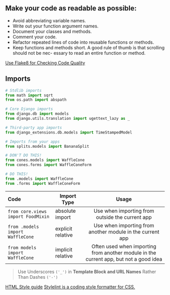  ## Make your code as readable as possible:
 - Avoid abbreviating variable names.
 - Write out your function argument names.
 - Document your classes and methods.
 - Comment your code.
 - Refactor repeated lines of code into reusable functions or methods.
 - Keep functions and methods short. A good rule of thumb is that scrolling should not be nec-
essary to read an entire function or method.

[Use Flake8 for Checking Code Quality](http://flake8.pycqa.org/en/latest/)

## Imports
```python
# Stdlib imports
from math import sqrt
from os.path import abspath

# Core Django imports
from django.db import models
from django.utils.translation import ugettext_lazy as _

# Third-party app imports
from django_extensions.db.models import TimeStampedModel

# Imports from your apps
from splits.models import BananaSplit
```

```python
# DON'T DO THIS!
from cones.models import WaffleCone
from cones.forms import WaffleConeForm

# DO THIS!
from .models import WaffleCone
from .forms import WaffleConeForm
```

| Code | Import Type | Usage |
|:-|-|:-:|
|`from core.views import FoodMixin`|absolute import|Use when importing from outside the current app
|`from .models import WaffleCone`|explicit relative|Use when importing from another module in the current app|
|`from models import WaffleCone`|implicit relative|Often used when importing from another module in the current app, but not a good idea


> Use Underscores `('_')` in **Template Block and URL Names** Rather Than Dashes `('-')`

[HTML Style guide](http://codeguide.co/)
[Stylelint is a coding style formatter for CSS.](https://stylelint.io/)

